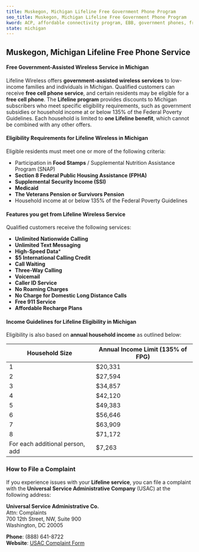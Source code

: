 ```yaml
---
title: Muskegon, Michigan Lifeline Free Government Phone Program
seo_title: Muskegon, Michigan Lifeline Free Government Phone Program
kword: ACP, affordable connectivity program, EBB, government phones, free government phones, lifeline phones, free government cell phones, free government smartphones, obama phone, free cell phone service, free touch screen government phones, lifeline program, food stamp phone, free obama phone
state: michigan
---
```


## Muskegon, Michigan Lifeline Free Phone Service

#### Free Government-Assisted Wireless Service in Michigan

Lifeline Wireless offers **government-assisted wireless services** to low-income families and individuals in Michigan. Qualified customers can receive **free cell phone service**, and certain residents may be eligible for a **free cell phone**. The **Lifeline program** provides discounts to Michigan subscribers who meet specific eligibility requirements, such as government subsidies or household income at or below 135% of the Federal Poverty Guidelines. Each household is limited to **one Lifeline benefit**, which cannot be combined with any other offers.

#### Eligibility Requirements for Lifeline Wireless in Michigan

Eligible residents must meet one or more of the following criteria:

- Participation in **Food Stamps** / Supplemental Nutrition Assistance Program (SNAP)
- **Section 8 Federal Public Housing Assistance (FPHA)**
- **Supplemental Security Income (SSI)**
- **Medicaid**
- **The Veterans Pension or Survivors Pension**
- Household income at or below 135% of the Federal Poverty Guidelines

####  Features you get from Lifeline Wireless Service

Qualified customers receive the following services:

- **Unlimited Nationwide Calling**
- **Unlimited Text Messaging**
- **High-Speed Data*** 
- **$5 International Calling Credit**
- **Call Waiting**
- **Three-Way Calling**
- **Voicemail**
- **Caller ID Service**
- **No Roaming Charges**
- **No Charge for Domestic Long Distance Calls**
- **Free 911 Service**
- **Affordable Recharge Plans**

#### Income Guidelines for Lifeline Eligibility in Michigan

Eligibility is also based on **annual household income** as outlined below:

| Household Size | Annual Income Limit (135% of FPG) |
|----------------|-----------------------------------|
| 1              | $20,331                           |
| 2              | $27,594                           |
| 3              | $34,857                           |
| 4              | $42,120                           |
| 5              | $49,383                           |
| 6              | $56,646                           |
| 7              | $63,909                           |
| 8              | $71,172                           |
| For each additional person, add | $7,263           |

### **How to File a Complaint**

If you experience issues with your **Lifeline service**, you can file a complaint with the **Universal Service Administrative Company** (USAC) at the following address:

**Universal Service Administrative Co.**  
Attn: Complaints  
700 12th Street, NW, Suite 900  
Washington, DC 20005  

**Phone**: (888) 641-8722  
**Website**: [USAC Complaint Form](https://www.usac.org/about/contact-usac/file-a-complaint/)
